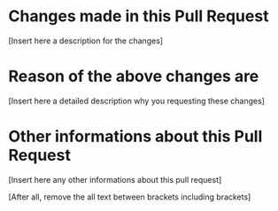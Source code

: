 # Changes made in this Pull Request
[Insert here a description for the changes]

# Reason of the above changes are
[Insert here a detailed description why you requesting these changes]

# Other informations about this Pull Request
[Insert here any other informations about this pull request]

[After all, remove the all text between brackets including brackets]
